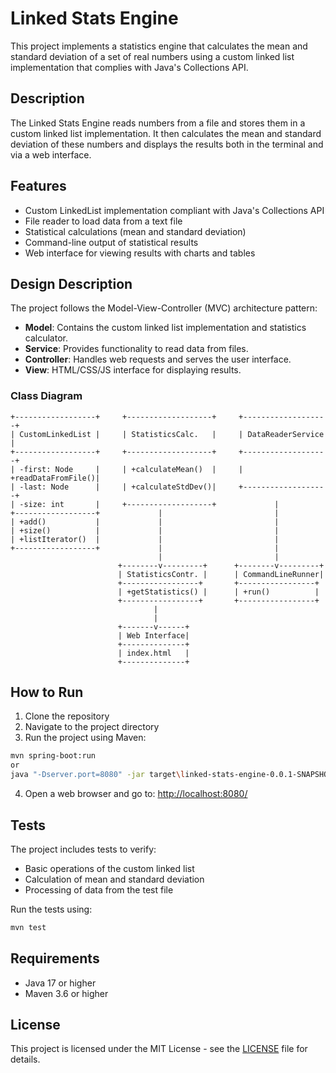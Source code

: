 # Linked Stats Engine

This project implements a statistics engine that calculates the mean and standard deviation of a set of real numbers using a custom linked list implementation that complies with Java's Collections API.

## Description

The Linked Stats Engine reads numbers from a file and stores them in a custom linked list implementation. It then calculates the mean and standard deviation of these numbers and displays the results both in the terminal and via a web interface.

## Features

- Custom LinkedList implementation compliant with Java's Collections API
- File reader to load data from a text file
- Statistical calculations (mean and standard deviation)
- Command-line output of statistical results
- Web interface for viewing results with charts and tables

## Design Description

The project follows the Model-View-Controller (MVC) architecture pattern:

- **Model**: Contains the custom linked list implementation and statistics calculator.
- **Service**: Provides functionality to read data from files.
- **Controller**: Handles web requests and serves the user interface.
- **View**: HTML/CSS/JS interface for displaying results.

### Class Diagram

```plaintext
+------------------+     +-------------------+     +-------------------+
| CustomLinkedList |     | StatisticsCalc.   |     | DataReaderService |
+------------------+     +-------------------+     +-------------------+
| -first: Node     |     | +calculateMean()  |     | +readDataFromFile()|
| -last: Node      |     | +calculateStdDev()|     +-------------------+
| -size: int       |     +-------------------+             |
+------------------+             |                         |
| +add()           |             |                         |
| +size()          |             |                         |
| +listIterator()  |             |                         |
+------------------+             |                         |
                                 |                         |
                        +--------v---------+      +--------v---------+
                        | StatisticsContr. |      | CommandLineRunner|
                        +-----------------+       +-----------------+
                        | +getStatistics() |      | +run()          |
                        +-----------------+       +-----------------+
                                |
                                |
                        +-------v------+
                        | Web Interface|
                        +--------------+
                        | index.html   |
                        +--------------+
```

## How to Run

1. Clone the repository
2. Navigate to the project directory
3. Run the project using Maven:

```bash
mvn spring-boot:run 
or
java "-Dserver.port=8080" -jar target\linked-stats-engine-0.0.1-SNAPSHOT.jar
```

4. Open a web browser and go to: [http://localhost:8080/](http://localhost:8080/)

## Tests

The project includes tests to verify:

- Basic operations of the custom linked list
- Calculation of mean and standard deviation
- Processing of data from the test file

Run the tests using:

```bash
mvn test
```

## Requirements

- Java 17 or higher
- Maven 3.6 or higher

## License

This project is licensed under the MIT License - see the [LICENSE](LICENSE) file for details.
